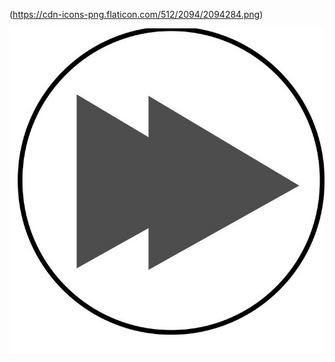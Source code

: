  (https://cdn-icons-png.flaticon.com/512/2094/2094284.png) 

[![IMAGE ALT TEXT HERE](https://raw.githubusercontent.com/kodishmediacenter/radios-sl/main/player/dir.jpg)](http://www.youtube.com/watch?v=YOUTUBE_VIDEO_ID_HERE)
